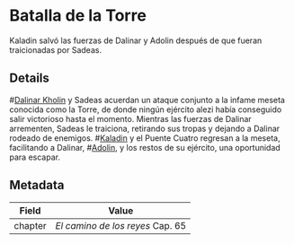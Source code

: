 # Batalla de la Torre
Kaladin salvó las fuerzas de Dalinar y Adolin después de que fueran traicionadas por Sadeas.

## Details
#[Dalinar Kholin](characters/dalinar) y Sadeas acuerdan un ataque conjunto a la infame meseta conocida como la Torre, de donde ningún ejército alezi había conseguido salir victorioso hasta el momento. Mientras las fuerzas de Dalinar arrementen, Sadeas le traiciona, retirando sus tropas y dejando a Dalinar rodeado de enemigos. #[Kaladin](characters/kaladin) y el Puente Cuatro regresan a la meseta, facilitando a Dalinar, #[Adolin](characters/adolin), y los restos de su ejército, una oportunidad para escapar.

## Metadata
| Field | Value |
| ----- | ----- |
| chapter | *El camino de los reyes* Cap. 65 |

